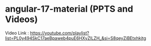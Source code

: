 # angular-17-material (PPTS and Videos)

Video Link : https://youtube.com/playlist?list=PL0y494SkC17aeBpaweb4puE6HXyZlLZH_&si=S8qeyZiBEtxhkjtg
